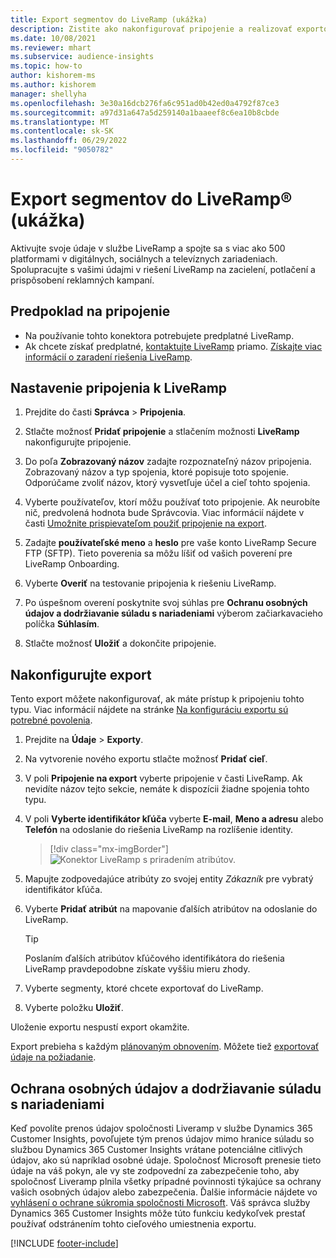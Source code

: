 ```yaml
---
title: Export segmentov do LiveRamp (ukážka)
description: Zistite ako nakonfigurovať pripojenie a realizovať exportovanie do LiveRamp.
ms.date: 10/08/2021
ms.reviewer: mhart
ms.subservice: audience-insights
ms.topic: how-to
author: kishorem-ms
ms.author: kishorem
manager: shellyha
ms.openlocfilehash: 3e30a16dcb276fa6c951ad0b42ed0a4792f87ce3
ms.sourcegitcommit: a97d31a647a5d259140a1baaeef8c6ea10b8cbde
ms.translationtype: MT
ms.contentlocale: sk-SK
ms.lasthandoff: 06/29/2022
ms.locfileid: "9050782"
---
```

# <a name="export-segments-to-liverampreg-preview"></a>Export segmentov do LiveRamp&reg; (ukážka)

Aktivujte svoje údaje v službe LiveRamp a spojte sa s viac ako 500 platformami v digitálnych, sociálnych a televíznych zariadeniach. Spolupracujte s vašimi údajmi v riešení LiveRamp na zacielení, potlačení a prispôsobení reklamných kampaní.

## <a name="prerequisites-for-a-connection"></a>Predpoklad na pripojenie

- Na používanie tohto konektora potrebujete predplatné LiveRamp.
- Ak chcete získať predplatné, [kontaktujte LiveRamp](https://liveramp.com/contact/) priamo. [Získajte viac informácií o zaradení riešenia LiveRamp](https://liveramp.com/our-platform/data-onboarding/).

## <a name="set-up-connection-to-liveramp"></a>Nastavenie pripojenia k LiveRamp

1. Prejdite do časti **Správca** > **Pripojenia**.

1. Stlačte možnosť **Pridať pripojenie** a stlačením možnosti **LiveRamp** nakonfigurujte pripojenie.

1. Do poľa **Zobrazovaný názov** zadajte rozpoznateľný názov pripojenia. Zobrazovaný názov a typ spojenia, ktoré popisuje toto spojenie. Odporúčame zvoliť názov, ktorý vysvetľuje účel a cieľ tohto spojenia.

1. Vyberte používateľov, ktorí môžu používať toto pripojenie. Ak neurobíte nič, predvolená hodnota bude Správcovia. Viac informácií nájdete v časti [Umožnite prispievateľom použiť pripojenie na export](connections.md#allow-contributors-to-use-a-connection-for-exports).

1. Zadajte **používateľské meno** a **heslo** pre vaše konto LiveRamp Secure FTP (SFTP).
Tieto poverenia sa môžu líšiť od vašich poverení pre LiveRamp Onboarding.

1. Vyberte **Overiť** na testovanie pripojenia k riešeniu LiveRamp.

1. Po úspešnom overení poskytnite svoj súhlas pre **Ochranu osobných údajov a dodržiavanie súladu s nariadeniami** výberom začiarkavacieho políčka **Súhlasím**.

1. Stlačte možnosť **Uložiť** a dokončite pripojenie.

## <a name="configure-an-export"></a>Nakonfigurujte export

Tento export môžete nakonfigurovať, ak máte prístup k pripojeniu tohto typu. Viac informácií nájdete na stránke [Na konfiguráciu exportu sú potrebné povolenia](export-destinations.md#set-up-a-new-export).

1. Prejdite na **Údaje** > **Exporty**.

1. Na vytvorenie nového exportu stlačte možnosť **Pridať cieľ**.

1. V poli **Pripojenie na export** vyberte pripojenie v časti LiveRamp. Ak nevidíte názov tejto sekcie, nemáte k dispozícii žiadne spojenia tohto typu.

1. V poli **Vyberte identifikátor kľúča** vyberte **E-mail**, **Meno a adresu** alebo **Telefón** na odoslanie do riešenia LiveRamp na rozlíšenie identity.
   > [!div class="mx-imgBorder"]
   > ![Konektor LiveRamp s priradením atribútov.](media/export-liveramp-segments.png "Konektor LiveRamp s priradením atribútov")

1. Mapujte zodpovedajúce atribúty zo svojej entity *Zákazník* pre vybratý identifikátor kľúča.

1. Vyberte **Pridať atribút** na mapovanie ďalších atribútov na odoslanie do LiveRamp.

   > [!TIP]
   > Poslaním ďalších atribútov kľúčového identifikátora do riešenia LiveRamp pravdepodobne získate vyššiu mieru zhody.

1. Vyberte segmenty, ktoré chcete exportovať do LiveRamp.

1. Vyberte položku **Uložiť**.

Uloženie exportu nespustí export okamžite.

Export prebieha s každým [plánovaným obnovením](system.md#schedule-tab). Môžete tiež [exportovať údaje na požiadanie](export-destinations.md#run-exports-on-demand). 


## <a name="data-privacy-and-compliance"></a>Ochrana osobných údajov a dodržiavanie súladu s nariadeniami

Keď povolíte prenos údajov spoločnosti Liveramp v službe Dynamics 365 Customer Insights, povoľujete tým prenos údajov mimo hranice súladu so službou Dynamics 365 Customer Insights vrátane potenciálne citlivých údajov, ako sú napríklad osobné údaje. Spoločnosť Microsoft prenesie tieto údaje na váš pokyn, ale vy ste zodpovední za zabezpečenie toho, aby spoločnosť Liveramp plnila všetky prípadné povinnosti týkajúce sa ochrany vašich osobných údajov alebo zabezpečenia. Ďalšie informácie nájdete vo [vyhlásení o ochrane súkromia spoločnosti Microsoft](https://go.microsoft.com/fwlink/?linkid=396732).
Váš správca služby Dynamics 365 Customer Insights môže túto funkciu kedykoľvek prestať používať odstránením tohto cieľového umiestnenia exportu.

[!INCLUDE [footer-include](includes/footer-banner.md)]
